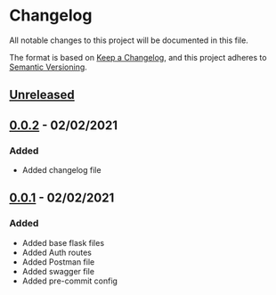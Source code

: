 # Changelog

All notable changes to this project will be documented in this file.

The format is based on [Keep a Changelog](https://keepachangelog.com/en/1.0.0/),
and this project adheres to [Semantic Versioning](https://semver.org/spec/v2.0.0.html).

## [Unreleased]

## [0.0.2] - 02/02/2021

### Added

- Added changelog file

## [0.0.1] - 02/02/2021

### Added

- Added base flask files
- Added Auth routes
- Added Postman file
- Added swagger file
- Added pre-commit config

[unreleased]: https://github.com/Unusual-Organisation/backend/compare/v0.0.2...HEAD
[0.0.2]: https://github.com/Unusual-Organisation/backend/compare/v0.0.1...v0.0.2
[0.0.1]: https://github.com/Unusual-Organisation/backend/releases/tag/v0.0.1
